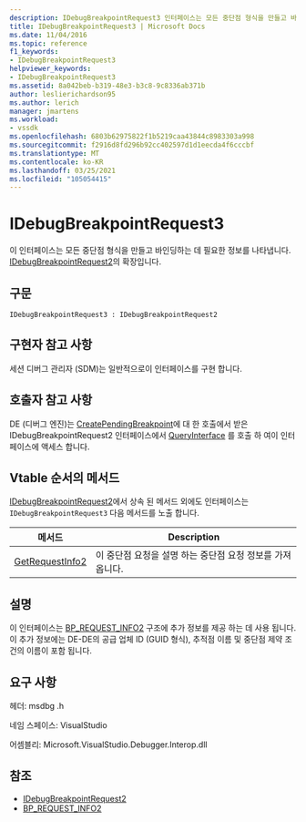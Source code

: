 ```yaml
---
description: IDebugBreakpointRequest3 인터페이스는 모든 중단점 형식을 만들고 바인딩하는 데 필요한 정보를 나타냅니다.
title: IDebugBreakpointRequest3 | Microsoft Docs
ms.date: 11/04/2016
ms.topic: reference
f1_keywords:
- IDebugBreakpointRequest3
helpviewer_keywords:
- IDebugBreakpointRequest3
ms.assetid: 8a042beb-b319-48e3-b3c8-9c8336ab371b
author: leslierichardson95
ms.author: lerich
manager: jmartens
ms.workload:
- vssdk
ms.openlocfilehash: 6803b62975822f1b5219caa43844c8983303a998
ms.sourcegitcommit: f2916d8fd296b92cc402597d1d1eecda4f6cccbf
ms.translationtype: MT
ms.contentlocale: ko-KR
ms.lasthandoff: 03/25/2021
ms.locfileid: "105054415"
---
```

# <a name="idebugbreakpointrequest3"></a>IDebugBreakpointRequest3
이 인터페이스는 모든 중단점 형식을 만들고 바인딩하는 데 필요한 정보를 나타냅니다. [IDebugBreakpointRequest2](../../../extensibility/debugger/reference/idebugbreakpointrequest2.md)의 확장입니다.

## <a name="syntax"></a>구문

```
IDebugBreakpointRequest3 : IDebugBreakpointRequest2
```

## <a name="notes-for-implementers"></a>구현자 참고 사항
 세션 디버그 관리자 (SDM)는 일반적으로이 인터페이스를 구현 합니다.

## <a name="notes-for-callers"></a>호출자 참고 사항
 DE (디버그 엔진)는 [CreatePendingBreakpoint](../../../extensibility/debugger/reference/idebugengine2-creatependingbreakpoint.md)에 대 한 호출에서 받은 IDebugBreakpointRequest2 인터페이스에서 [QueryInterface](/cpp/atl/queryinterface) 를 호출 하 여이 인터페이스에 액세스 합니다.

## <a name="methods-in-vtable-order"></a>Vtable 순서의 메서드
 [IDebugBreakpointRequest2](../../../extensibility/debugger/reference/idebugbreakpointrequest2.md)에서 상속 된 메서드 외에도 인터페이스는 `IDebugBreakpointRequest3` 다음 메서드를 노출 합니다.

|메서드|Description|
|------------|-----------------|
|[GetRequestInfo2](../../../extensibility/debugger/reference/idebugbreakpointrequest3-getrequestinfo2.md)|이 중단점 요청을 설명 하는 중단점 요청 정보를 가져옵니다.|

## <a name="remarks"></a>설명
 이 인터페이스는 [BP_REQUEST_INFO2](../../../extensibility/debugger/reference/bp-request-info2.md) 구조에 추가 정보를 제공 하는 데 사용 됩니다. 이 추가 정보에는 DE-DE의 공급 업체 ID (GUID 형식), 추적점 이름 및 중단점 제약 조건의 이름이 포함 됩니다.

## <a name="requirements"></a>요구 사항
 헤더: msdbg .h

 네임 스페이스: VisualStudio

 어셈블리: Microsoft.VisualStudio.Debugger.Interop.dll

## <a name="see-also"></a>참조
- [IDebugBreakpointRequest2](../../../extensibility/debugger/reference/idebugbreakpointrequest2.md)
- [BP_REQUEST_INFO2](../../../extensibility/debugger/reference/bp-request-info2.md)
